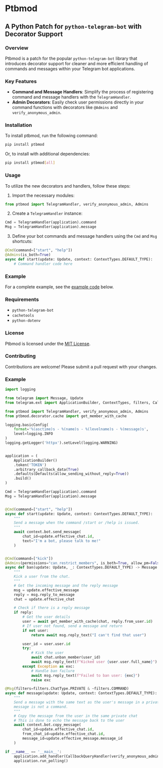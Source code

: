 Ptbmod
================

A Python Patch for `python-telegram-bot` with Decorator Support
---------------------------------------------------------

### Overview

Ptbmod is a patch for the popular `python-telegram-bot` library that introduces decorator support for cleaner and more efficient handling of commands and messages within your Telegram bot applications.

### Key Features

* **Command and Message Handlers**: Simplify the process of registering command and message handlers with the `TelegramHandler`.
* **Admin Decorators**: Easily check user permissions directly in your command functions with decorators like `@Admins` and `verify_anonymous_admin`.

### Installation

To install ptbmod, run the following command:
```bash
pip install ptbmod
```
Or, to install with additional dependencies:
```bash
pip install ptbmod[all]
```
### Usage

To utilize the new decorators and handlers, follow these steps:

1. Import the necessary modules:
```python
from ptbmod import TelegramHandler, verify_anonymous_admin, Admins
```

2. Create a `TelegramHandler` instance:
```python
Cmd = TelegramHandler(application).command
Msg = TelegramHandler(application).message
```

3. Define your bot commands and message handlers using the `Cmd` and `Msg` shortcuts:
```python
@Cmd(command=["start", "help"])
@Admins(is_both=True)
async def start(update: Update, context: ContextTypes.DEFAULT_TYPE):
    # Command handler code here
```
### Example

For a complete example, see the [example code](#example) below.

### Requirements

* `python-telegram-bot`
* `cachetools`
* `python-dotenv`

### License

Ptbmod is licensed under the [MIT License](/LICENSE).

### Contributing

Contributions are welcome! Please submit a pull request with your changes.

### Example

```python
import logging

from telegram import Message, Update
from telegram.ext import ApplicationBuilder, ContextTypes, filters, CallbackQueryHandler, Defaults

from ptbmod import TelegramHandler, verify_anonymous_admin, Admins
from ptbmod.decorator.cache import get_member_with_cache

logging.basicConfig(
    format='%(asctime)s - %(name)s - %(levelname)s - %(message)s',
    level=logging.INFO
)
logging.getLogger('httpx').setLevel(logging.WARNING)


application = (
    ApplicationBuilder()
    .token('TOKEN')
    .arbitrary_callback_data(True)
    .defaults(Defaults(allow_sending_without_reply=True))
    .build()
)

Cmd = TelegramHandler(application).command
Msg = TelegramHandler(application).message


@Cmd(command=["start", "help"])
async def start(update: Update, context: ContextTypes.DEFAULT_TYPE):
    """
    Send a message when the command /start or /help is issued.
    """
    await context.bot.send_message(
        chat_id=update.effective_chat.id,
        text="I'm a bot, please talk to me!"
    )


@Cmd(command=["kick"])
@Admins(permissions="can_restrict_members", is_both=True, allow_pm=False)
async def ban(update: Update, _: ContextTypes.DEFAULT_TYPE) -> Message:
    """
    Kick a user from the chat.
    """
    # Get the incoming message and the reply message
    msg = update.effective_message
    reply = msg.reply_to_message
    chat = update.effective_chat

    # Check if there is a reply message
    if reply:
        # Get the user details
        user = await get_member_with_cache(chat, reply.from_user.id)
        # If user not found, send a message and return
        if not user:
            return await msg.reply_text("I can't find that user")

        user_id = user.user.id
        try:
            # Kick the user
            await chat.unban_member(user_id)
            await msg.reply_text(f"Kicked user {user.user.full_name}")
        except Exception as exc:
            # Handle ban failure
            await msg.reply_text(f"Failed to ban user: {exc}")
            raise exc

@Msg(filters=filters.ChatType.PRIVATE & ~filters.COMMAND)
async def message(update: Update, context: ContextTypes.DEFAULT_TYPE):
    """
    Send a message with the same text as the user's message in a private chat when the
    message is not a command.
    """
    # Copy the message from the user in the same private chat
    # This is done to echo the message back to the user
    await context.bot.copy_message(
        chat_id=update.effective_chat.id,
        from_chat_id=update.effective_chat.id,
        message_id=update.effective_message.message_id
    )

if __name__ == '__main__':
    application.add_handler(CallbackQueryHandler(verify_anonymous_admin, pattern=r"^anon."))
    application.run_polling()
```